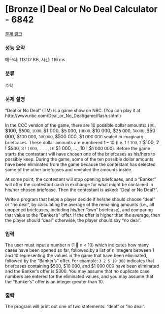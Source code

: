 # [Bronze I] Deal or No Deal Calculator - 6842 

[문제 링크](https://www.acmicpc.net/problem/6842) 

### 성능 요약

메모리: 113112 KB, 시간: 116 ms

### 분류

수학

### 문제 설명

<p>“Deal or No Deal” (TM) is a game show on NBC. (You can play it at http://www.nbc.com/Deal_or_No_Deal/game/flash.shtml)</p>

<p>In the CCC version of the game, there are 10 possible dollar amounts: <mjx-container class="MathJax" jax="CHTML" style="font-size: 109%; position: relative;"><mjx-math class="MJX-TEX" aria-hidden="true"><mjx-mn class="mjx-n"><mjx-c class="mjx-c31"></mjx-c><mjx-c class="mjx-c30"></mjx-c><mjx-c class="mjx-c30"></mjx-c></mjx-mn><mjx-mo class="mjx-n"><mjx-c class="mjx-c2C"></mjx-c></mjx-mo></mjx-math><mjx-assistive-mml unselectable="on" display="inline"><math xmlns="http://www.w3.org/1998/Math/MathML"><mn>100</mn><mo>,</mo></math></mjx-assistive-mml><span aria-hidden="true" class="no-mathjax mjx-copytext">$100, $</span></mjx-container>500, <mjx-container class="MathJax" jax="CHTML" style="font-size: 109%; position: relative;"><mjx-math class="MJX-TEX" aria-hidden="true"><mjx-mn class="mjx-n"><mjx-c class="mjx-c31"></mjx-c></mjx-mn><mjx-mn class="mjx-n"><mjx-c class="mjx-c30"></mjx-c><mjx-c class="mjx-c30"></mjx-c><mjx-c class="mjx-c30"></mjx-c></mjx-mn><mjx-mo class="mjx-n"><mjx-c class="mjx-c2C"></mjx-c></mjx-mo></mjx-math><mjx-assistive-mml unselectable="on" display="inline"><math xmlns="http://www.w3.org/1998/Math/MathML"><mn>1</mn><mn>000</mn><mo>,</mo></math></mjx-assistive-mml><span aria-hidden="true" class="no-mathjax mjx-copytext">$1 000, $</span></mjx-container>5 000, <mjx-container class="MathJax" jax="CHTML" style="font-size: 109%; position: relative;"><mjx-math class="MJX-TEX" aria-hidden="true"><mjx-mn class="mjx-n"><mjx-c class="mjx-c31"></mjx-c><mjx-c class="mjx-c30"></mjx-c></mjx-mn><mjx-mn class="mjx-n"><mjx-c class="mjx-c30"></mjx-c><mjx-c class="mjx-c30"></mjx-c><mjx-c class="mjx-c30"></mjx-c></mjx-mn><mjx-mo class="mjx-n"><mjx-c class="mjx-c2C"></mjx-c></mjx-mo></mjx-math><mjx-assistive-mml unselectable="on" display="inline"><math xmlns="http://www.w3.org/1998/Math/MathML"><mn>10</mn><mn>000</mn><mo>,</mo></math></mjx-assistive-mml><span aria-hidden="true" class="no-mathjax mjx-copytext">$10 000, $</span></mjx-container>25 000, <mjx-container class="MathJax" jax="CHTML" style="font-size: 109%; position: relative;"><mjx-math class="MJX-TEX" aria-hidden="true"><mjx-mn class="mjx-n"><mjx-c class="mjx-c35"></mjx-c><mjx-c class="mjx-c30"></mjx-c></mjx-mn><mjx-mn class="mjx-n"><mjx-c class="mjx-c30"></mjx-c><mjx-c class="mjx-c30"></mjx-c><mjx-c class="mjx-c30"></mjx-c></mjx-mn><mjx-mo class="mjx-n"><mjx-c class="mjx-c2C"></mjx-c></mjx-mo></mjx-math><mjx-assistive-mml unselectable="on" display="inline"><math xmlns="http://www.w3.org/1998/Math/MathML"><mn>50</mn><mn>000</mn><mo>,</mo></math></mjx-assistive-mml><span aria-hidden="true" class="no-mathjax mjx-copytext">$50 000, $</span></mjx-container>100 000, <mjx-container class="MathJax" jax="CHTML" style="font-size: 109%; position: relative;"><mjx-math class="MJX-TEX" aria-hidden="true"><mjx-mn class="mjx-n"><mjx-c class="mjx-c35"></mjx-c><mjx-c class="mjx-c30"></mjx-c><mjx-c class="mjx-c30"></mjx-c></mjx-mn><mjx-mn class="mjx-n"><mjx-c class="mjx-c30"></mjx-c><mjx-c class="mjx-c30"></mjx-c><mjx-c class="mjx-c30"></mjx-c></mjx-mn><mjx-mo class="mjx-n"><mjx-c class="mjx-c2C"></mjx-c></mjx-mo></mjx-math><mjx-assistive-mml unselectable="on" display="inline"><math xmlns="http://www.w3.org/1998/Math/MathML"><mn>500</mn><mn>000</mn><mo>,</mo></math></mjx-assistive-mml><span aria-hidden="true" class="no-mathjax mjx-copytext">$500 000, $</span></mjx-container>1 000 000 sealed in imaginary briefcases. These dollar amounts are numbered 1 – 10 (i.e. 1 ! <mjx-container class="MathJax" jax="CHTML" style="font-size: 109%; position: relative;"><mjx-math class="MJX-TEX" aria-hidden="true"><mjx-mn class="mjx-n"><mjx-c class="mjx-c31"></mjx-c><mjx-c class="mjx-c30"></mjx-c><mjx-c class="mjx-c30"></mjx-c></mjx-mn><mjx-mo class="mjx-n"><mjx-c class="mjx-c2C"></mjx-c></mjx-mo><mjx-mn class="mjx-n" space="2"><mjx-c class="mjx-c32"></mjx-c></mjx-mn><mjx-mo class="mjx-n"><mjx-c class="mjx-c21"></mjx-c></mjx-mo></mjx-math><mjx-assistive-mml unselectable="on" display="inline"><math xmlns="http://www.w3.org/1998/Math/MathML"><mn>100</mn><mo>,</mo><mn>2</mn><mo>!</mo></math></mjx-assistive-mml><span aria-hidden="true" class="no-mathjax mjx-copytext">$100, 2 ! $</span></mjx-container>500, 3 ! <mjx-container class="MathJax" jax="CHTML" style="font-size: 109%; position: relative;"><mjx-math class="MJX-TEX" aria-hidden="true"><mjx-mn class="mjx-n"><mjx-c class="mjx-c31"></mjx-c></mjx-mn><mjx-mn class="mjx-n"><mjx-c class="mjx-c30"></mjx-c><mjx-c class="mjx-c30"></mjx-c><mjx-c class="mjx-c30"></mjx-c></mjx-mn><mjx-mo class="mjx-n"><mjx-c class="mjx-c2C"></mjx-c></mjx-mo><mjx-mo class="mjx-n" space="2"><mjx-c class="mjx-c2E"></mjx-c></mjx-mo><mjx-mo class="mjx-n" space="2"><mjx-c class="mjx-c2E"></mjx-c></mjx-mo><mjx-mo class="mjx-n" space="2"><mjx-c class="mjx-c2E"></mjx-c></mjx-mo><mjx-mo class="mjx-n" space="2"><mjx-c class="mjx-c2C"></mjx-c></mjx-mo><mjx-mn class="mjx-n" space="2"><mjx-c class="mjx-c31"></mjx-c><mjx-c class="mjx-c30"></mjx-c></mjx-mn><mjx-mo class="mjx-n"><mjx-c class="mjx-c21"></mjx-c></mjx-mo></mjx-math><mjx-assistive-mml unselectable="on" display="inline"><math xmlns="http://www.w3.org/1998/Math/MathML"><mn>1</mn><mn>000</mn><mo>,</mo><mo>.</mo><mo>.</mo><mo>.</mo><mo>,</mo><mn>10</mn><mo>!</mo></math></mjx-assistive-mml><span aria-hidden="true" class="no-mathjax mjx-copytext">$1 000, ..., 10 ! $</span></mjx-container>1 000 000). Before the game starts the contestant will have chosen one of the briefcases as his/hers to possibly keep. During the game, some of the ten possible dollar amounts have been eliminated from the game because the contestant has selected some of the other briefcases and revealed the amounts inside.</p>

<p>At some point, the contestant will stop opening briefcases, and a “Banker” will offer the contestant cash in exchange for what might be contained in his/her chosen briefcase. Then the contestant is asked: “Deal or No Deal?”.</p>

<p>Write a program that helps a player decide if he/she should choose “deal” or “no deal”, by calculating the average of the remaining amounts (i.e., all unopened briefcases, including his/her “own” briefcase), and comparing that value to the “Banker’s” offer. If the offer is higher than the average, then the player should ”deal” otherwise, the player should say “no deal”.</p>

### 입력 

 <p>The user must input a number n (1  n < 10) which indicates how many cases have been opened so far, followed by a list of n integers between 1 and 10 representing the values in the game that have been eliminated, followed by the “Banker’s” offer. For example: <code>3 2 5 10 300</code> indicates that briefcases containing <span>$</span>500, <span>$</span>10 000, and <span>$</span>1 000 000 have been eliminated and the Banker’s offer is <span>$</span>300. You may assume that no duplicate case numbers are entered for the eliminated values, and you may assume that the “Banker’s” offer is an integer greater than 10.</p>

### 출력 

 <p>The program will print out one of two statements: “deal” or “no deal”.</p>

